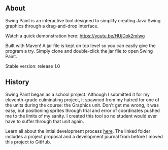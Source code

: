 
## About

Swing Paint is an interactive tool designed to simplify creating Java Swing graphics through a drag-and-drop interface.

Watch a quick demonstration here: https://youtu.be/HUjDok2mIwg  

Built with Maven! A jar file is kept on top level so you can easily give the program a try.
Simply clone and double-click the jar file to open Swing Paint.

Stable version: release 1.0  

## History

Swing Paint began as a school project.
Although I submitted it for my eleventh-grade culminating project, it spawned from my hatred for one of the units during the course: the Graphics unit.
Don't get me wrong, it was easy, but positioning sprites through trial and error of coordinates pushed me to the limits of my sanity.
I created this tool so no student would ever have to suffer through that unit again.

Learn all about the intial development process [here](https://drive.google.com/drive/folders/1pDX1jO8diyv3K6tVwmyDM7JcqeXboh26?usp=sharing).
The linked folder includes a project proposal and a development journal from before I moved this project to GitHub.  
